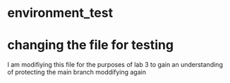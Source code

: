 # environment_test
# changing the file for testing

I am modifiying this file for the purposes of lab 3 to gain an understanding of protecting the main branch
moddifying again
